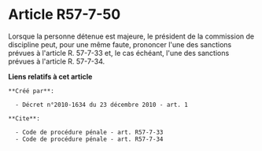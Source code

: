 # Article R57-7-50

Lorsque la personne détenue est majeure, le président de la commission de discipline peut, pour une même faute, prononcer
l'une des sanctions prévues à l'article R. 57-7-33 et, le cas échéant, l'une des sanctions prévues à l'article R. 57-7-34.

**Liens relatifs à cet article**

	**Créé par**:

	  - Décret n°2010-1634 du 23 décembre 2010 - art. 1

	**Cite**:

	  - Code de procédure pénale - art. R57-7-33
	  - Code de procédure pénale - art. R57-7-34
